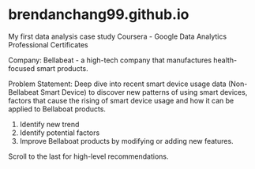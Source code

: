 # brendanchang99.github.io

My first data analysis case study 
Coursera - Google Data Analytics Professional Certificates

Company: Bellabeat - a high-tech company that manufactures health-focused smart products.

Problem Statement: Deep dive into recent smart device usage data (Non-Bellabeat Smart Device) to discover new patterns of using smart devices, factors that cause the rising of smart device usage and how it can be applied to Bellaboat products.

1. Identify new trend 
2. Identify potential factors 
3. Improve Bellaboat products by modifying or adding new features.

Scroll to the last for high-level recommendations.
